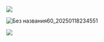 ![](https://64.media.tumblr.com/bd41f8f4d27dbe172d00e99b202de085/1dee94f2f129f1de-f8/s400x600/6e69a5cc510acfab7205893944510ac952276ab5.gifv)


![Без названия60_20250118234551](https://github.com/user-attachments/assets/657a2de2-e3c8-450c-99b7-079d8da6f820)

![](https://64.media.tumblr.com/1e747fc8f45910210b039153aed8c4e2/39316cad8bf74e99-f0/s640x960/c8456dd35d66d6c8051401cc17c9e5832f04cd20.gifv)
